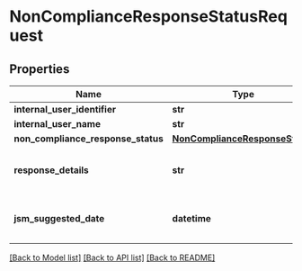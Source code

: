 # NonComplianceResponseStatusRequest

## Properties
Name | Type | Description | Notes
------------ | ------------- | ------------- | -------------
**internal_user_identifier** | **str** | Max length 100 characters | [optional] 
**internal_user_name** | **str** | Max length 100 characters | [optional] 
**non_compliance_response_status** | [**NonComplianceResponseStatus**](NonComplianceResponseStatus.md) |  | 
**response_details** | **str** | Required when non_compliance_response_status &#x3D; &#x27;withdrawn&#x27;/&#x27;joint_site_meeting_not_needed&#x27; Max length 500 characters | [optional] 
**jsm_suggested_date** | **datetime** | Required if non_compliance_response_status &#x3D; &#x27;joint_site_meeting_suggested&#x27; Must be today or in the future | [optional] 

[[Back to Model list]](../README.md#documentation-for-models) [[Back to API list]](../README.md#documentation-for-api-endpoints) [[Back to README]](../README.md)

